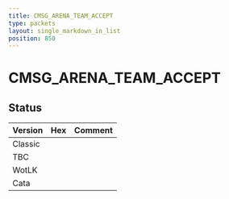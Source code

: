 ```yaml
---
title: CMSG_ARENA_TEAM_ACCEPT
type: packets
layout: single_markdown_in_list
position: 850
---
```


# CMSG_ARENA_TEAM_ACCEPT

## Status

Version | Hex | Comment
---------- | ---------- | ---------- 
Classic |  |  
TBC |  |  
WotLK |  |  
Cata |  |  
